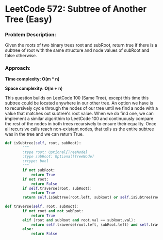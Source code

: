 # LeetCode 572: Subtree of Another Tree (Easy)
### Problem Description:

Given the roots of two binary trees root and subRoot, return true if there is a subtree of root with the same structure and node values of subRoot and false otherwise.

### Approach:

**Time complexity: O(m * n)**

**Space complexity: O(m + n)**

This question builds on LeetCode 100 (Same Tree), except this time this subtree could be located anywhere in our other tree. An option we
have is to recursively cycle through the nodes of our tree until we find a node with a value that matches out subtree's root value. When we 
do find one, we can implement a similar algorithim to LeetCode 100 and continuously compare the rest of the nodes in both trees 
recursively to ensure their equality. Once all recursive calls reach non-existant nodes, that tells us the entire subtree was in the tree
and we can return True. 



``` python
def isSubtree(self, root, subRoot):
        """
        :type root: Optional[TreeNode]
        :type subRoot: Optional[TreeNode]
        :rtype: bool
        """
        if not subRoot:
            return True
        if not root:
            return False
        if self.traverse(root, subRoot):
            return True
        return self.isSubtree(root.left, subRoot) or self.isSubtree(root.right, subRoot)
        
def traverse(self, root, subRoot):
        if not root and not subRoot:
            return True
        elif (root and subRoot and root.val == subRoot.val):
            return self.traverse(root.left, subRoot.left) and self.traverse(root.right, subRoot.right)
        else:
            return False

```
